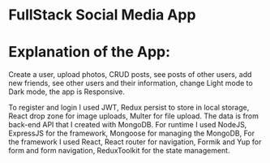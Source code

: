 # FullStack Social Media App

# Explanation of the App:

Create a user, upload photos, CRUD posts, see posts of other users,
add new friends, see other users and their information,
change Light mode to Dark mode, the app is Responsive.

To register and login I used JWT, Redux persist to store in local storage,
React drop zone for image uploads, Multer for file upload. The data is
from back-end API that I created with MongoDB. For runtime I used
NodeJS, ExpressJS for the framework, Mongoose for managing the
MongoDB, For the framework I used React, React router for
navigation, Formik and Yup for form and form navigation,
ReduxToolkit for the state management.
